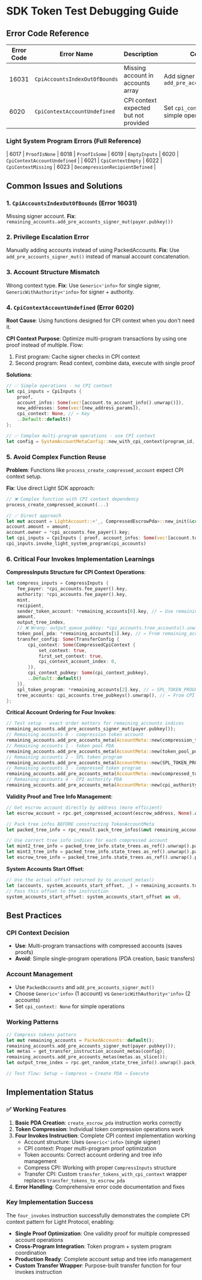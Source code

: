 # SDK Token Test Debugging Guide

## Error Code Reference

| Error Code | Error Name | Description | Common Fix |
|------------|------------|-------------|------------|
| 16031 | `CpiAccountsIndexOutOfBounds` | Missing account in accounts array | Add signer with `add_pre_accounts_signer_mut()` |
| 6020 | `CpiContextAccountUndefined` | CPI context expected but not provided | Set `cpi_context: None` for simple operations |

### Light System Program Errors (Full Reference)
| 6017 | `ProofIsNone` | 6018 | `ProofIsSome` | 6019 | `EmptyInputs` | 6020 | `CpiContextAccountUndefined` |
| 6021 | `CpiContextEmpty` | 6022 | `CpiContextMissing` | 6023 | `DecompressionRecipientDefined` |

## Common Issues and Solutions

### 1. `CpiAccountsIndexOutOfBounds` (Error 16031)
Missing signer account. **Fix**: `remaining_accounts.add_pre_accounts_signer_mut(payer.pubkey())`

### 2. Privilege Escalation Error
Manually adding accounts instead of using PackedAccounts. **Fix**: Use `add_pre_accounts_signer_mut()` instead of manual account concatenation.

### 3. Account Structure Mismatch
Wrong context type. **Fix**: Use `Generic<'info>` for single signer, `GenericWithAuthority<'info>` for signer + authority.

### 4. `CpiContextAccountUndefined` (Error 6020)
**Root Cause**: Using functions designed for CPI context when you don't need it.

**CPI Context Purpose**: Optimize multi-program transactions by using one proof instead of multiple. Flow:
1. First program: Cache signer checks in CPI context
2. Second program: Read context, combine data, execute with single proof

**Solutions**:
```rust
// ✅ Simple operations - no CPI context
let cpi_inputs = CpiInputs {
    proof,
    account_infos: Some(vec![account.to_account_info().unwrap()]),
    new_addresses: Some(vec![new_address_params]),
    cpi_context: None, // ← Key
    ..Default::default()
};

// ✅ Complex multi-program operations - use CPI context  
let config = SystemAccountMetaConfig::new_with_cpi_context(program_id, cpi_context_account);
```

### 5. Avoid Complex Function Reuse
**Problem**: Functions like `process_create_compressed_account` expect CPI context setup.

**Fix**: Use direct Light SDK approach:
```rust
// ❌ Complex function with CPI context dependency
process_create_compressed_account(...)

// ✅ Direct approach
let mut account = LightAccount::<'_, CompressedEscrowPda>::new_init(&crate::ID, Some(address), tree_index);
account.amount = amount;
account.owner = *cpi_accounts.fee_payer().key;
let cpi_inputs = CpiInputs { proof, account_infos: Some(vec![account.to_account_info().unwrap()]), cpi_context: None, ..Default::default() };
cpi_inputs.invoke_light_system_program(cpi_accounts)
```

### 6. Critical Four Invokes Implementation Learnings

**CompressInputs Structure for CPI Context Operations**:
```rust
let compress_inputs = CompressInputs {
    fee_payer: *cpi_accounts.fee_payer().key,
    authority: *cpi_accounts.fee_payer().key,
    mint,
    recipient,
    sender_token_account: *remaining_accounts[0].key, // ← Use remaining_accounts index
    amount,
    output_tree_index,
    // ❌ Wrong: output_queue_pubkey: *cpi_accounts.tree_accounts().unwrap()[0].key,
    token_pool_pda: *remaining_accounts[1].key, // ← From remaining_accounts
    transfer_config: Some(TransferConfig {
        cpi_context: Some(CompressedCpiContext {
            set_context: true,
            first_set_context: true,
            cpi_context_account_index: 0,
        }),
        cpi_context_pubkey: Some(cpi_context_pubkey),
        ..Default::default()
    }),
    spl_token_program: *remaining_accounts[2].key, // ← SPL_TOKEN_PROGRAM_ID
    tree_accounts: cpi_accounts.tree_pubkeys().unwrap(), // ← From CPI accounts
};
```

**Critical Account Ordering for Four Invokes**:
```rust
// Test setup - exact order matters for remaining_accounts indices
remaining_accounts.add_pre_accounts_signer_mut(payer.pubkey());
// Remaining accounts 0 - compression token account
remaining_accounts.add_pre_accounts_meta(AccountMeta::new(compression_token_account, false));
// Remaining accounts 1 - token pool PDA
remaining_accounts.add_pre_accounts_meta(AccountMeta::new(token_pool_pda1, false));
// Remaining accounts 2 - SPL token program
remaining_accounts.add_pre_accounts_meta(AccountMeta::new(SPL_TOKEN_PROGRAM_ID.into(), false));
// Remaining accounts 3 - compressed token program
remaining_accounts.add_pre_accounts_meta(AccountMeta::new(compressed_token_program, false));
// Remaining accounts 4 - CPI authority PDA
remaining_accounts.add_pre_accounts_meta(AccountMeta::new(cpi_authority_pda, false));
```

**Validity Proof and Tree Info Management**:
```rust
// Get escrow account directly by address (more efficient)
let escrow_account = rpc.get_compressed_account(escrow_address, None).await?.value;

// Pack tree infos BEFORE constructing TokenAccountMeta
let packed_tree_info = rpc_result.pack_tree_infos(&mut remaining_accounts);

// Use correct tree info indices for each compressed account
let mint2_tree_info = packed_tree_info.state_trees.as_ref().unwrap().packed_tree_infos[1];
let mint3_tree_info = packed_tree_info.state_trees.as_ref().unwrap().packed_tree_infos[2];
let escrow_tree_info = packed_tree_info.state_trees.as_ref().unwrap().packed_tree_infos[0];
```

**System Accounts Start Offset**:
```rust
// Use the actual offset returned by to_account_metas()
let (accounts, system_accounts_start_offset, _) = remaining_accounts.to_account_metas();
// Pass this offset to the instruction
system_accounts_start_offset: system_accounts_start_offset as u8,
```

## Best Practices

### CPI Context Decision
- **Use**: Multi-program transactions with compressed accounts (saves proofs)
- **Avoid**: Simple single-program operations (PDA creation, basic transfers)

### Account Management
- Use `PackedAccounts` and `add_pre_accounts_signer_mut()`
- Choose `Generic<'info>` (1 account) vs `GenericWithAuthority<'info>` (2 accounts)
- Set `cpi_context: None` for simple operations

### Working Patterns
```rust
// Compress tokens pattern
let mut remaining_accounts = PackedAccounts::default();
remaining_accounts.add_pre_accounts_signer_mut(payer.pubkey());
let metas = get_transfer_instruction_account_metas(config);
remaining_accounts.add_pre_accounts_metas(metas.as_slice());
let output_tree_index = rpc.get_random_state_tree_info().unwrap().pack_output_tree_index(&mut remaining_accounts).unwrap();

// Test flow: Setup → Compress → Create PDA → Execute
```

## Implementation Status

### ✅ Working Features
1. **Basic PDA Creation**: `create_escrow_pda` instruction works correctly
2. **Token Compression**: Individual token compression operations work  
3. **Four Invokes Instruction**: Complete CPI context implementation working
   - Account structure: Uses `Generic<'info>` (single signer)
   - CPI context: Proper multi-program proof optimization 
   - Token accounts: Correct account ordering and tree info management
   - Compress CPI: Working with proper `CompressInputs` structure
   - Transfer CPI: Custom `transfer_tokens_with_cpi_context` wrapper replaces `transfer_tokens_to_escrow_pda`
4. **Error Handling**: Comprehensive error code documentation and fixes

### Key Implementation Success
The `four_invokes` instruction successfully demonstrates the complete CPI context pattern for Light Protocol, enabling:
- **Single Proof Optimization**: One validity proof for multiple compressed account operations
- **Cross-Program Integration**: Token program + system program coordination  
- **Production Ready**: Complete account setup and tree info management
- **Custom Transfer Wrapper**: Purpose-built transfer function for four invokes instruction
